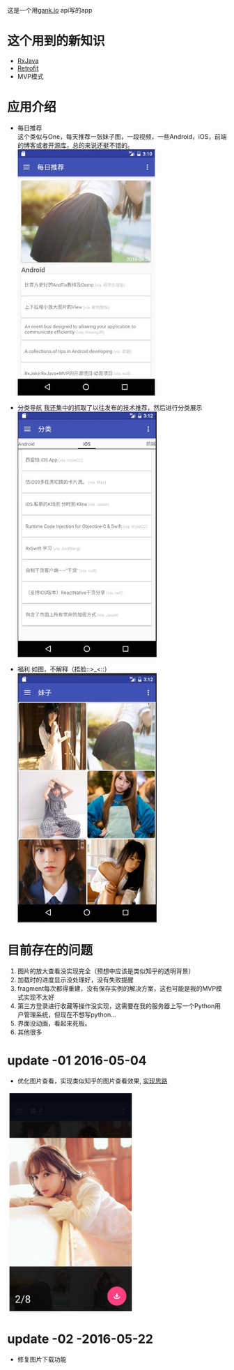 这是一个用[gank.io](http://gank.io) api写的app

# 这个用到的新知识
- [RxJava](http://gank.io/post/560e15be2dca930e00da1083)
- [Retrofit](https://github.com/square/retrofit)
- MVP模式

# 应用介绍
- 每日推荐</br>
这个类似与One，每天推荐一张妹子图，一段视频，一些Android，iOS，前端的博客或者开源库，总的来说还挺不错的。</br>
![](https://github.com/fallblank/Gank.io/blob/master/ScreenShots/1.JPG)

- 分类导航
我还集中的抓取了以往发布的技术推荐，然后进行分类展示</br>
![](https://github.com/fallblank/Gank.io/blob/master/ScreenShots/3.JPG)

- 福利
如图，不解释（捂脸::>_<::）</br>
![](https://github.com/fallblank/Gank.io/blob/master/ScreenShots/4.JPG)

# 目前存在的问题
1. 图片的放大查看没实现完全（预想中应该是类似知乎的透明背景）
2. 加载时的进度显示没处理好，没有失败提醒
3. fragment每次都得重建，没有保存实例的解决方案，这也可能是我的MVP模式实现不太好
4. 第三方登录进行收藏等操作没实现，这需要在我的服务器上写一个Python用户管理系统，但现在不想写python...
5. 界面没动画，看起来死板。
6. 其他很多

# update -01 2016-05-04
- 优化图片查看，实现类似知乎的图片查看效果, 
[实现思路](http://www.cnblogs.com/fallblank/p/5459336.html)</br>

<p>
	<img style="margin: 5px" src="https://github.com/fallblank/Gank.io/blob/master/ScreenShots/5.png" width="281" height="500">
</p>

# update -02 -2016-05-22
- 修复图片下载功能

